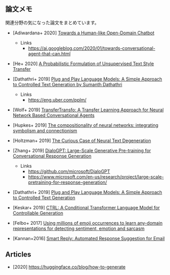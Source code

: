 ## 論文メモ

関連分野の気になった論文をまとめています。

- [Adiwardana+ 2020] [Towards a Human-like Open-Domain Chatbot](https://arxiv.org/abs/2001.09977)
  - Links
    - https://ai.googleblog.com/2020/01/towards-conversational-agent-that-can.html
- [He+ 2020] [A Probabilistic Formulation of Unsupervised Text Style Transfer](https://arxiv.org/abs/2002.03912)
- [Dathathri+ 2019] [Plug and Play Language Models: A Simple Approach to Controlled Text Generation by Sumanth Dathathri](https://arxiv.org/abs/1912.02164)
  - Links
    - https://eng.uber.com/pplm/
- [Wolf+ 2019] [TransferTransfo: A Transfer Learning Approach for Neural Network Based Conversational Agents](https://arxiv.org/abs/1901.08149)
- [Hupkes+ 2019] [The compositionality of neural networks: integrating symbolism and connectionism](https://arxiv.org/abs/1908.08351)
- [Holtzman+ 2019] [The Curious Case of Neural Text Degeneration](https://arxiv.org/abs/1904.09751)
- [Zhang+ 2019] [DialoGPT: Large-Scale Generative Pre-training for Conversational Response Generation](https://arxiv.org/abs/1911.00536)
  - Links
    - https://github.com/microsoft/DialoGPT
    - https://www.microsoft.com/en-us/research/project/large-scale-pretraining-for-response-generation/
- [Dathathri+ 2019] [Plug and Play Language Models: A Simple Approach to Controlled Text Generation](https://arxiv.org/abs/1912.02164)
- [Keskar+ 2019] [CTRL: A Conditional Transformer Language Model for Controllable Generation](https://arxiv.org/abs/1909.05858)
- [Felbo+ 2017] [Using millions of emoji occurrences to learn any-domain representations for detecting sentiment, emotion and sarcasm](https://arxiv.org/abs/1708.00524)

- [Kannan+2016] [Smart Reply: Automated Response Suggestion for Email](https://arxiv.org/abs/1606.04870)

## Articles

- [2020] https://huggingface.co/blog/how-to-generate